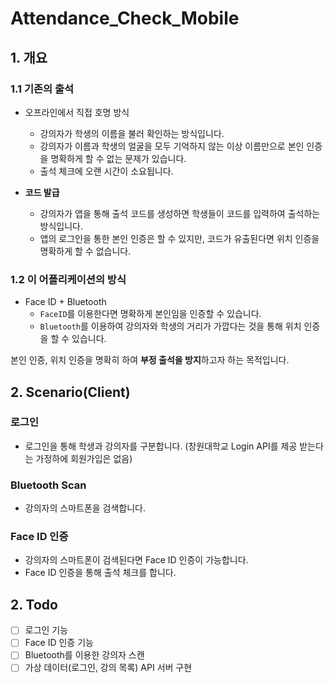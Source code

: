 # Attendance_Check_Mobile

## 1. 개요
### 1.1 기존의 출석
- 오프라인에서 직접 호명 방식  
  - 강의자가 학생의 이름을 불러 확인하는 방식입니다.  
  - 강의자가 이름과 학생의 얼굴을 모두 기억하지 않는 이상 이름만으로 본인 인증을 명확하게 할 수 없는 문제가 있습니다.  
  - 출석 체크에 오랜 시간이 소요됩니다.

- **코드 발급**  
  - 강의자가 앱을 통해 출석 코드를 생성하면 학생들이 코드를 입력하여 출석하는 방식입니다. 
  - 앱의 로그인을 통한 본인 인증은 할 수 있지만, 코드가 유출된다면 위치 인증을 명확하게 할 수 없습니다. 

### 1.2 이 어플리케이션의 방식
- Face ID + Bluetooth  
  - `FaceID`를 이용한다면 명확하게 본인임을 인증할 수 있습니다. 
  - `Bluetooth`를 이용하여 강의자와 학생의 거리가 가깝다는 것을 통해 위치 인증을 할 수 있습니다.

본인 인증, 위치 인증을 명확히 하여 **부정 출석을 방지**하고자 하는 목적입니다.

## 2. Scenario(Client)
### 로그인
- 로그인을 통해 학생과 강의자를 구분합니다.
(창원대학교 Login API를 제공 받는다는 가정하에 회원가입은 없음)
 
###  Bluetooth Scan
- 강의자의 스마트폰을 검색합니다.

### Face ID 인증
- 강의자의 스마트폰이 검색된다면 Face ID 인증이 가능합니다.
- Face ID 인증을 통해 출석 체크를 합니다.

## 2. Todo
- [ ] 로그인 기능
- [ ] Face ID 인증 기능
- [ ] Bluetooth를 이용한 강의자 스캔
- [ ] 가상 데이터(로그인, 강의 목록) API 서버 구현
